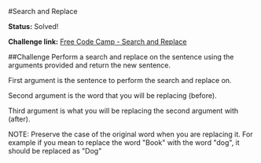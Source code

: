 #Search and Replace

**Status:** Solved!

**Challenge link:** [Free Code Camp - Search and Replace](https://www.freecodecamp.com/challenges/search-and-replace)

##Challenge
Perform a search and replace on the sentence using the arguments provided and return the new sentence.

First argument is the sentence to perform the search and replace on.

Second argument is the word that you will be replacing (before).

Third argument is what you will be replacing the second argument with (after).

NOTE: Preserve the case of the original word when you are replacing it. For example if you mean to replace the word "Book" with the word "dog", it should be replaced as "Dog"